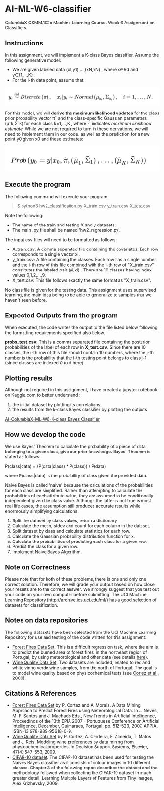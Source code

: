 ﻿# AI-ML-W6-classifier

ColumbiaX CSMM.102x Machine Learning Course. Week 6 Assignment on Classifiers.

## Instructions

In this assignment, we will implement a K-class Bayes classifier. Assume the following generative model: 

- We are given labeled data  (x1,y1),…,(xN,yN) , where  x∈Rd  and  y∈{1,…,K} .
- For the i-th data point, assume that:

![equation_1: yi∼iidDiscrete(π),xi|yi∼Normal(μyi,Σyi),i=1,…,N.](./ref/eq1.JPG?raw=true)

For this model, we will **derive the maximum likelihood updates** for the class prior probability vector  πˆ  and the class-specific Gaussian parameters (μˆk,Σˆk) for each class k=1,…,K , where ⋅ˆ indicates *maximum likelihood estimate*. While we are not required to turn in these derivations, we will need to implement them in our code, as well as the prediction for a new point y0 given x0 and these estimates:

![equation_2: Prob(y0=y|x0,πˆ,(μˆ1,Σˆ1),…,(μˆK,ΣˆK))](./ref/eq2.JPG?raw=true)

## Execute the program

The following command will execute your program:
> $ python3 hw2_classification.py X_train.csv y_train.csv X_test.csv

Note the following:
- The name of the train and testing X and y datasets. 
- The main .py file shall be named 'hw2_regression.py'.

The input csv files will need to be formatted as follows:

- X_train.csv: A comma separated file containing the covariates. Each row corresponds to a single vector  xi.
- y_train.csv: A file containing the classes. Each row has a single number and the i-th row of this file combined with the i-th row of "X_train.csv" constitutes the labeled pair  (yi,xi) . There are 10 classes having index values 0,1,2,...,9.
- X_test.csv: This file follows exactly the same format as "X_train.csv". 

No class file is given for the testing data. This assignment uses supervised learning, the main idea being to be able to generalize to samples that we haven't seen before.


## Expected Outputs from the program

When executed, the code writes the output to the file listed below following the formatting requirements specified also below.

**probs_test.csv**: This is a comma separated file containing the posterior probabilities of the label of each row in **X_test.csv**. Since there are 10 classes, the i-th row of this file should contain 10 numbers, where the j-th number is the probability that the i-th testing point belongs to class j-1 (since classes are indexed 0 to 9 here).

## Plotting results

Although not required in this assignment, I have created a jupyter notebook on Kaggle.com to better understand :
1. the initial dataset by plotting its correlations
2. the results from the k-class Bayes classifier by plotting the outputs

[AI-ColumbiaX-ML-W6-K-class Bayes Classifier](https://www.kaggle.com/mariamingallon/ai-columbiax-ml-w6-k-class-bayes-classifier)


## How we develop the code

We use Bayes' Theorem to calculate the probability of a piece of data belonging to a given class, give our prior knowledge. Bayes' Theorem is stated as follows:

P(class|data) = (P(data|class) * P(class)) / P(data)

where 
P(class|data) is the probability of class given the provided data.

Naive Bayes is called 'naive' because the calculations of the probabilities for each class are simplified. Rather than attempting to calculate the probabilities of each attribute value, they are assumed to be conditionally independent given the class value. Although the latter is not true is most real life cases, the assumption still produces accurate results while enormously simplifying calculations.

1. Split the dataset by class values, return a dictionary.
2. Calculate the mean, stdev and count for each column in the dataset.
3. Split dataset by class and calculate statistics for each row.
4. Calculate the Gaussian probability distribution function for x.
5. Calculate the probabilities of predicting each class for a given row.
6. Predict the class for a given row.
7. Implement Naive Bayes Algorithm.


## Note on Correctness

Please note that for both of these problems, there is one and only one correct solution. Therefore, we will grade your output based on how close your results are to the correct answer. We strongly suggest that you test out your code on your own computer before submitting. The UCI Machine Learning Repository (http://archive.ics.uci.edu/ml/) has a good selection of datasets for classification.

## Notes on data repositories

The following datasets have been selected from the UCI Machine Learning Repository for use and testing of the code written for this assignment:

- [Forest Fires Data Set](http://archive.ics.uci.edu/ml/datasets/Forest+Fires). This is a difficult regression task, where the aim is to predict the burned area of forest fires, in the northeast region of Portugal, by using meteorological and other data (see details [here](http://www.dsi.uminho.pt/~pcortez/forestfires)).
- [Wine Quality Data Set](http://archive.ics.uci.edu/ml/datasets/Wine+Quality). Two datasets are included, related to red and white vinho verde wine samples, from the north of Portugal. The goal is to model wine quality based on physicochemical tests (see [Cortez et al., 2009](http://www3.dsi.uminho.pt/pcortez/wine/)).


## Citations & References

- [Forest Fires Data Set](http://archive.ics.uci.edu/ml/datasets/Forest+Fires) by P. Cortez and A. Morais. A Data Mining Approach to Predict Forest Fires using Meteorological Data. In J. Neves, M. F. Santos and J. Machado Eds., New Trends in Artificial Intelligence, Proceedings of the 13th EPIA 2007 - Portuguese Conference on Artificial Intelligence, December, Guimaraes, Portugal, pp. 512-523, 2007. APPIA, ISBN-13 978-989-95618-0-9.
- [Wine Quality Data Set](http://archive.ics.uci.edu/ml/datasets/Wine+Quality) by P. Cortez, A. Cerdeira, F. Almeida, T. Matos and J. Reis. Modeling wine preferences by data mining from physicochemical properties. In Decision Support Systems, Elsevier, 47(4):547-553, 2009.
- [CIFAR-10 dataset](https://www.cs.toronto.edu/~kriz/cifar.html). The CIFAR-10 dataset has been used for testing the Naives Bayes classifier as it consists of colour images in 10 different classes. Chapter 3 of the following report describes the dataset and the methodology followed when collecting the CIFAR-10 dataset in much greater detail. Learning Multiple Layers of Features from Tiny Images, Alex Krizhevsky, 2009.